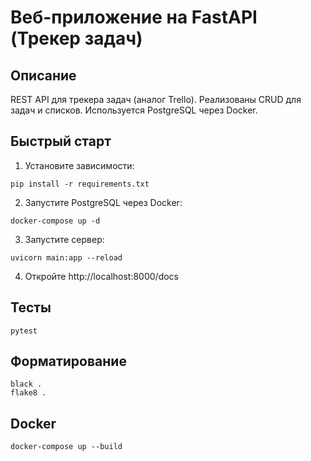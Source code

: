 # Веб-приложение на FastAPI (Трекер задач)

## Описание
REST API для трекера задач (аналог Trello). Реализованы CRUD для задач и списков. Используется PostgreSQL через Docker.

## Быстрый старт
1. Установите зависимости:
```
pip install -r requirements.txt
```
2. Запустите PostgreSQL через Docker:
```
docker-compose up -d
```
3. Запустите сервер:
```
uvicorn main:app --reload
```
4. Откройте http://localhost:8000/docs

## Тесты
```
pytest
```

## Форматирование
```
black .
flake8 .
```

## Docker
```
docker-compose up --build
```

